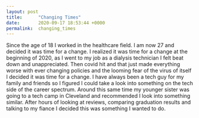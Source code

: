 ```yaml
---
layout: post
title:      "Changing Times"
date:       2020-09-17 18:53:44 +0000
permalink:  changing_times
---
```



   Since the age of 18 I worked in the healthcare field. I am now 27 and decided it was time for a change. I realized it was time for a change at the beginning of 2020, as I went to my job as a dialysis technician I felt beat down and unappreciated. Then covid hit and that just made everything worse with ever changing policies and the looming fear of the virus of itself I decided it was time for a change. I have always been a tech guy for my family and friends so I figured I could take a look into something on the tech side of the career spectrum. Around this same time my younger sister was going to a tech camp in Cleveland and recommended I look into something similar. After hours of looking at reviews, comparing graduation results and talking to my fiance I decided this was something I wanted to do.  

